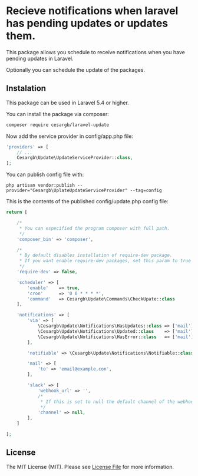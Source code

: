 # Recieve notifications when laravel has pending updates or updates them.

This package allows you schedule to receive notifications when you have pending updates in Laravel.

Optionally you can schedule the update of the packages.

## Instalation

This package can be used in Laravel 5.4 or higher.

You can install the package via composer:

```bash
composer require cesargb/laravel-update
```

Now add the service provider in config/app.php file:

```php
'providers' => [
    // ...
    Cesargb\Update\UpdateServiceProvider::class,
];
```

You can publish config file with:

```
php artisan vendor:publish --provider="Cesargb\UplateUpdateServiceProvider" --tag=config
```
This is the contents of the published config/update.php config file:

```php
return [

    /*
     * You can especified the program composer with full path.
     */
    'composer_bin' => 'composer',

    /*
     * By default disables installation of require-dev package.
     * If you want enable require-dev packages, set this param to true
     */
    'require-dev' => false,

    'scheduler' => [
        'enable'    => true,
        'cron'      => '0 0 * * * *',
        'command'   => Cesargb\Update\Commands\CheckUpate::class
    ],

    'notifications' => [
        'via' => [
            \Cesargb\Update\Notifications\HasUpdates::class => ['mail'],
            \Cesargb\Update\Notifications\Updated::class    => ['mail'],
            \Cesargb\Update\Notifications\HasError::class   => ['mail']
        ],

        'notifiable' => \Cesargb\Update\Notifications\Notifiable::class,

        'mail' => [
            'to' => 'email@example.con',
        ],

        'slack' => [
            'webhook_url' => '',
            /*
             * If this is set to null the default channel of the webhook will be used.
             */
            'channel' => null,
        ],
    ]

];
```

## License

The MIT License (MIT). Please see [License File](LICENSE.md) for more information.
